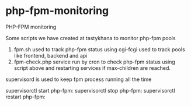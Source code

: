 php-fpm-monitoring
==================

PHP-FPM monitoring

Some scripts we have created at tastykhana to monitor php-fpm pools 

1. fpm.sh used to track php-fpm status using cgi-fcgi used to track pools like frontend, backend and api
2. fpm-check.php service run by cron to check php-fpm status using script above and restarting services if max-children are reached.

supervisord is used to keep fpm process running all the time

supervisorctl start php-fpm:
supervisorctl stop php-fpm:
supervisorctl restart php-fpm:
 
